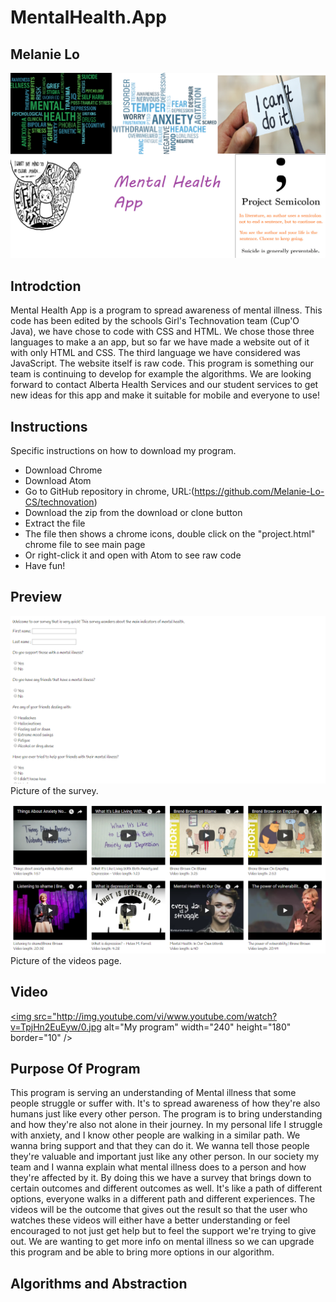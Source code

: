 # MentalHealth.App
## Melanie Lo

![alt text](https://github.com/Melanie-Lo-CS/Presentation/blob/master/TITLE%20PAGE.png )

## Introdction
Mental Health App is a program to spread awareness of mental illness. This code has been edited by the schools Girl's Technovation team (Cup'O Java), we have chose to code with CSS and HTML. We chose those three languages to make a an app, but so far we have made a website out of it with only HTML and CSS. The third language we have considered was JavaScript. The website itself is raw code. This program is something our team is continuing to develop for example the algorithms. We are looking forward to contact Alberta Health Services and our student services to get new ideas for this app and make it suitable for mobile and everyone to use!

## Instructions
Specific instructions on how to download my program. 

* Download Chrome
* Download Atom
* Go to GitHub repository in chrome, URL:(https://github.com/Melanie-Lo-CS/technovation)
* Download the zip from the download or clone button
* Extract the file 
* The file then shows a chrome icons, double click on the "project.html" chrome file to see main page
* Or right-click it and open with Atom to see raw code
* Have fun!


## Preview
![alt text](https://github.com/Melanie-Lo-CS/Presentation/blob/master/%231.PNG)
Picture of the survey.

![alt text](https://github.com/Melanie-Lo-CS/Presentation/blob/master/%232.PNG)
Picture of the videos page.

## Video
<a href="https://www.youtube.com/watch?v=TpjHn2EuEyw"
target="_blank"><img src="http://img.youtube.com/vi/www.youtube.com/watch?v=TpjHn2EuEyw/0.jpg
alt="My program" width="240" height="180" border="10" /></a>

## Purpose Of Program
This program is serving an understanding of Mental illness that some people struggle or suffer with. It's to spread awareness of how they're also humans just like every other person. The program is to bring understanding and how they're also not alone in their journey. In my personal life I struggle with anxiety, and I know other people are walking in a similar path. We wanna bring support and that they can do it. We wanna tell those people they're valuable and important just like any other person. In our society my team and I wanna explain what mental illness does to a person and how they're affected by it. By doing this we have a survey that brings down to certain outcomes and different outcomes as well. It's like a path of different options, everyone walks in a different path and different experiences. The videos will be the outcome that gives out the result so that the user who watches these videos will either have a better understanding or feel encouraged to not just get help but to feel the support we're trying to give out. We are wanting to get more info on mental illness so we can upgrade this program and be able to bring more options in our algorithm.

## Algorithms and Abstraction




